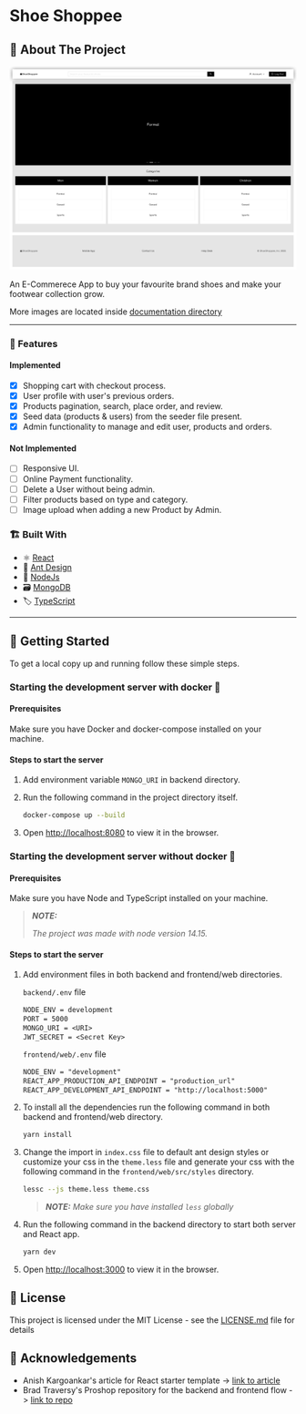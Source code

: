 # Shoe Shoppee

## 📃 About The Project

![Shoe Shoppee Landing Screen][screenshot]

An E-Commerece App to buy your favourite brand shoes and make your footwear collection grow.

More images are located inside [documentation directory](documentation/Screens.md)

---

### 💫 Features

#### Implemented

* [x] Shopping cart with checkout process.
* [x] User profile with user's previous orders.
* [x] Products pagination, search, place order, and review.
* [x] Seed data (products & users) from the seeder file present.
* [x] Admin functionality to manage and edit user, products and orders.

#### Not Implemented

* [ ] Responsive UI.
* [ ] Online Payment functionality.
* [ ] Delete a User without being admin.
* [ ] Filter products based on type and category.
* [ ] Image upload when adding a new Product by Admin.

### 🏗️ Built With

* ⚛️ [React](https://reactjs.org/)
* 🎨 [Ant Design](https://ant.design/)
* 📡 [NodeJs](https://nodejs.org/en/)
* 🗃 [MongoDB](https://www.mongodb.com/1)
* 🏷 [TypeScript](https://www.typescriptlang.org/)

---

## 🧩 Getting Started

To get a local copy up and running follow these simple steps.

### Starting the development server with docker 🐳

#### Prerequisites

Make sure you have Docker and docker-compose installed on your machine.

#### Steps to start the server

1. Add environment variable `MONGO_URI` in backend directory.
2. Run the following command in  the project directory itself.

      ```sh
      docker-compose up --build
      ```

3. Open <http://localhost:8080> to view it in the browser.

### Starting the development server without docker 📡

#### Prerequisites

Make sure you have Node and TypeScript installed on your machine.

> **_NOTE:_**
>
>_The project was made with node version 14.15._

#### Steps to start the server

1. Add environment files in both backend and frontend/web directories.

      `backend/.env` file

      ```env
      NODE_ENV = development
      PORT = 5000
      MONGO_URI = <URI>
      JWT_SECRET = <Secret Key>
      ```

      `frontend/web/.env` file

      ```env
      NODE_ENV = "development"
      REACT_APP_PRODUCTION_API_ENDPOINT = "production_url"
      REACT_APP_DEVELOPMENT_API_ENDPOINT = "http://localhost:5000"
      ```

2. To install all the dependencies run the following command in both backend and frontend/web directory.

      ```sh
      yarn install
      ```

3. Change the import in `index.css` file to default ant design styles or customize your css in the `theme.less` file and generate your css with the following command in the `frontend/web/src/styles` directory.

      ```sh
      lessc --js theme.less theme.css
      ```

      > **_NOTE:_** _Make sure you have installed `less` globally_

4. Run the following command in  the backend directory to start both server and React app.

      ```sh
      yarn dev
      ```

5. Open <http://localhost:3000> to view it in the browser.

<!-- ## 🚀 Deployment

The project is deployed on Heroku -> [link][deployedproject] -->

## 🔐 License

This project is licensed under the MIT License - see the [LICENSE.md](LICENSE.md) file for details

## 👏 Acknowledgements

* Anish Kargoankar's article for React starter template -> [link to article][article]
* Brad Traversy's Proshop repository for the backend and frontend flow -> [link to repo][repo]

<!-- MARKDOWN LINKS & IMAGES -->
[screenshot]: documentation/images/1.png
[article]: https://dev.to/anishkargaonkar/structuring-react-application-for-scale-part-i-8bm
[repo]:https://github.com/bradtraversy/proshop_mern
<!-- [deployedproject]: -->
